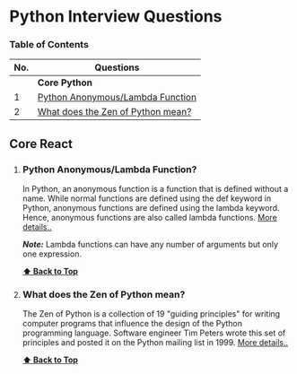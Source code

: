 # Python Interview Questions
### Table of Contents

| No. | Questions |
| --- | --------- |
|   | **Core Python** |
|1  | [Python Anonymous/Lambda Function](#python-anonymous/lambda-function) |
|2  | [What does the Zen of Python mean?](#what-does-the-zen-of-python-mean)


## Core React
    
1. ### Python Anonymous/Lambda Function?

    In Python, an anonymous function is a function that is defined without a name. While normal functions are defined using the def keyword in Python, anonymous functions are defined using the lambda keyword. Hence, anonymous functions are also called lambda functions. [More details..](https://www.programiz.com/python-programming/anonymous-function)

    ***Note:*** Lambda functions can have any number of arguments but only one expression. 
    
    **[⬆ Back to Top](#table-of-contents)**
    
2. ### What does the Zen of Python mean?

    The Zen of Python is a collection of 19 "guiding principles" for writing computer programs that influence the design of the Python programming language. Software engineer Tim Peters wrote this set of principles and posted it on the Python mailing list in 1999. [More details..](https://en.wikipedia.org/wiki/Zen_of_Python)

   **[⬆ Back to Top](#table-of-contents)**